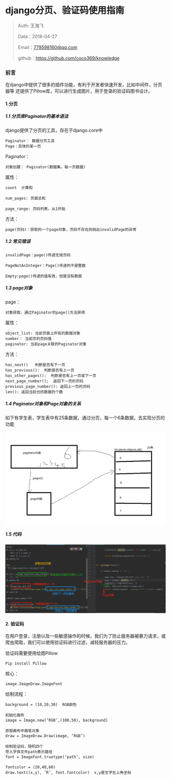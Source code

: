 
# django分页、验证码使用指南

>Auth: 王海飞
>
>Data：2018-04-27
>
>Email：779598160@qq.com
>
>github：https://github.com/coco369/knowledge 

### 前言
在django中提供了很多的插件功能，有利于开发者快速开发，比如中间件，分页器等
还提供了Pillow库，可以进行生成图片，用于登录的验证码图书设计。


#### 1.分页

##### 1.1 分页库Paginator的基本语法

django提供了分页的工具，存在于django.core中

	Paginator： 数据分页工具
	Page：具体的某一页

Paginator：

	对象创建： Paginator(数据集，每一页数据)

属性：

	count  计算和

	num_pages: 页面总和

	page_range: 页码列表，从1开始

方法：

	page(页码)：获取的一个page对象，页码不存在则抛出invalidPage的异常


##### 1.2 常见错误

	invalidPage：page()传递无效页码
	
	PageNotAnInteger：Page()传递的不是整数
	
	Empty:page()传递的值有效，但是没有数据


##### 1.3 page对象

page：

	对象获取，通过Paginator的page()方法获得

属性：

	object_list: 当前页面上所有的数据对象
	number： 当前页的页码值
	paginator: 当前page关联的Paginator对象

方法：

	has_next()   判断是否有下一页
	has_previous():  判断是否有上一页
	has_other_pages():  判断是否有上一页或下一页
	next_page_number();  返回下一页的页码
	previous_page_number(): 返回上一页的页码
	len(): 返回当前也的数据的个数

##### 1.4 Paginator对象和Page对象的关系

如下有学生表，学生表中有25条数据，通过分页，每一个6条数据，去实现分页的功能

 ![图](../images/django_paginator.png)

##### 1.5 代码

![图](../images/django_paginator_daima.png)



#### 2. 验证码

在用户登录，注册以及一些敏感操作的时候，我们为了防止服务器被暴力请求，或爬虫爬取，我们可以使用验证码进行过滤，减轻服务器的压力。

验证码需要使用绘图Pillow

	Pip install Pillow
核心：

	image.ImageDraw.ImageFont

绘制流程：

	background = (10,20,30)  RGB颜色

	初始化画布 
	image = Image.new(‘RGB’,(100,50), background)

	获取画布中画笔对象
	draw = ImageDraw.Draw(image, ‘RGB’)

	绘制验证码，随机四个
	导入字体文件path表示路径
	font = ImageFont.truetype(‘path’, size)

	fontcolor = (20,40,60)
	draw.text((x,y), ‘R’, font.fontcolor)  x,y是文字左上角坐标

